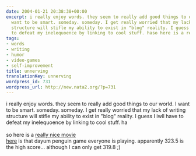 ```yaml
---
date: 2004-01-21 20:38:38+00:00
excerpt: i really enjoy words. they seem to really add good things to our world. I
  want to be smart. someday. someday. I get really worried that my lack of writing
  structure will stifle my ability to exist in "blog" reality. I guess I iwll have
  to defeat my inelequoence by linking to cool stuff. haso here is a really nice movie
tags:
- words
- writing
- humor
- video-games
- self-improvement
title: unnerving
translationKey: unnerving
wordpress_id: 731
wordpress_url: http://new.nata2.org/?p=731
---
```


i really enjoy words. they seem to really add good things to our world. I want to be smart. someday. someday. I get really worried that my lack of writing structure will stifle my ability to exist in "blog" reality. I guess I iwll have to defeat my inelequoence by linking to cool stuff. ha<br/><br/>so here is a <a href="http://www.ktca.org/mntv/2003/video/Eastern_Manchuria.mov">really nice movie</a><br/><a href="https://web.archive.org/web/20030814003134/http://www.nata2.info//humor/flash/yeti_baseball.swf">here</a> is that dayum penguin game everyone is playing. apparently 323.5 is the high score... although I can only get 319.8 ;)